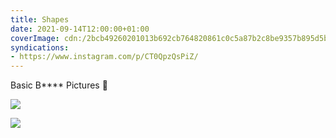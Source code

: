 ```yaml
---
title: Shapes
date: 2021-09-14T12:00:00+01:00
coverImage: cdn:/2bcb49260201013b692cb764820861c0c5a87b2c8be9357b895d5bc9af76a19a
syndications:
- https://www.instagram.com/p/CT0QpzQsPiZ/
---
```


Basic B**** Pictures 📸

<div class="fw">

![](cdn:/2bcb49260201013b692cb764820861c0c5a87b2c8be9357b895d5bc9af76a19a)

![](cdn:/1a1233c65e6130825031dd19f8940953e70efe758f3369c270879676eee3d4a1)

</div>
